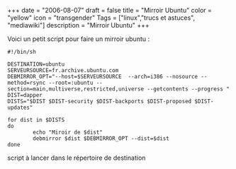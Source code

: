 +++
date = "2006-08-07"
draft = false
title = "Mirroir Ubuntu"
color = "yellow"
icon = "transgender"
Tags = ["linux","trucs et astuces", "mediawiki"]
description = "Mirroir Ubuntu"
+++

Voici un petit script pour faire un mirroir ubuntu :

    #!/bin/sh

    DESTINATION=ubuntu
    SERVEURSOURCE=fr.archive.ubuntu.com
    DEBMIRROR_OPT="--host=$SERVEURSOURCE  --arch=i386 --nosource --method=rsync --root=:ubuntu --section=main,multiverse,restricted,universe --getcontents --progress "
    DIST=dapper
    DISTS="$DIST $DIST-security $DIST-backports $DIST-proposed $DIST-updates"

    for dist in $DISTS
    do
            echo "Miroir de $dist"
            debmirror $dist $DEBMIRROR_OPT --dist=$dist
    done

script à lancer dans le répertoire de destination
